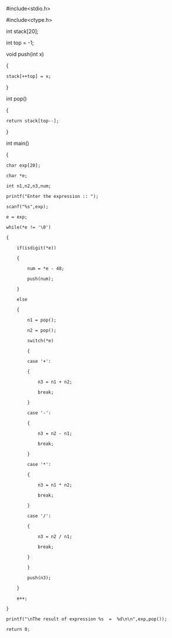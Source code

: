 #include<stdio.h>

#include<ctype.h>

int stack[20];

int top = -1;

void push(int x)

{

    stack[++top] = x;

}

int pop()

{

    return stack[top--];

}

int main()

{

    char exp[20];

    char *e;

    int n1,n2,n3,num;

    printf("Enter the expression :: ");

    scanf("%s",exp);

    e = exp;

    while(*e != '\0')

    {

        if(isdigit(*e))

        {

            num = *e - 48;

            push(num);

        }

        else

        {

            n1 = pop();

            n2 = pop();

            switch(*e)

            {

            case '+':

            {

                n3 = n1 + n2;

                break;

            }

            case '-':

            {

                n3 = n2 - n1;

                break;

            }

            case '*':

            {

                n3 = n1 * n2;

                break;

            }

            case '/':

            {

                n3 = n2 / n1;

                break;

            }

            }

            push(n3);

        }

        e++;

    }

    printf("\nThe result of expression %s  =  %d\n\n",exp,pop());

    return 0;
